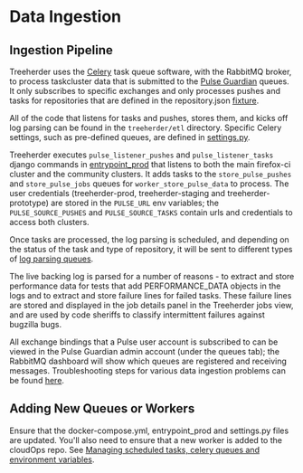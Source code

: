 # Data Ingestion

## Ingestion Pipeline

Treeherder uses the [Celery](https://docs.celeryproject.org/en/stable/index.html) task queue software, with the RabbitMQ broker, to process taskcluster data that is submitted to the [Pulse Guardian](https://pulseguardian.mozilla.org/) queues. It only subscribes to specific exchanges and only processes pushes and tasks for repositories that are defined in the repository.json [fixture](https://github.com/mozilla/treeherder/blob/master/treeherder/model/fixtures/repository.json).

All of the code that listens for tasks and pushes, stores them, and kicks off log parsing can be found in the `treeherder/etl` directory. Specific Celery settings, such as pre-defined queues, are defined in [settings.py](https://github.com/mozilla/treeherder/blob/master/treeherder/config/settings.py#L301).

Treeherder executes `pulse_listener_pushes` and `pulse_listener_tasks` django commands in [entrypoint_prod](https://github.com/mozilla/treeherder/blob/master/docker/entrypoint_prod.sh#L27-L30) that listens to both the main firefox-ci cluster and the community clusters. It adds tasks to the `store_pulse_pushes` and `store_pulse_jobs` queues for `worker_store_pulse_data` to process. The user credentials (treeherder-prod, treeherder-staging and treeherder-prototype) are stored in the `PULSE_URL` env variables; the `PULSE_SOURCE_PUSHES` and `PULSE_SOURCE_TASKS` contain urls and credentials to access both clusters.

Once tasks are processed, the log parsing is scheduled, and depending on the status of the task and type of repository, it will be sent to different types of [log parsing queues](https://github.com/mozilla/treeherder/blob/master/treeherder/etl/jobs.py#L345-L360).

The live backing log is parsed for a number of reasons - to extract and store performance data for tests that add PERFORMANCE_DATA objects in the logs and to extract and store failure lines for failed tasks. These failure lines are stored and displayed in the job details panel in the Treeherder jobs view, and are used by code sheriffs to classify intermittent failures against bugzilla bugs.

 All exchange bindings that a Pulse user account is subscribed to can be viewed in the Pulse Guardian admin account (under the queues tab); the RabbitMQ dashboard will show which queues are registered and receiving messages. Troubleshooting steps for various data ingestion problems can be found [here](./troubleshooting.md#scenarios).

## Adding New Queues or Workers

Ensure that the docker-compose.yml, entrypoint_prod and settings.py files are updated. You'll also need to ensure that a new worker is added to the cloudOps repo. See [Managing scheduled tasks, celery queues and environment variables](./administration.md#managing-scheduled-tasks-celery-queues-and-environment-variables).